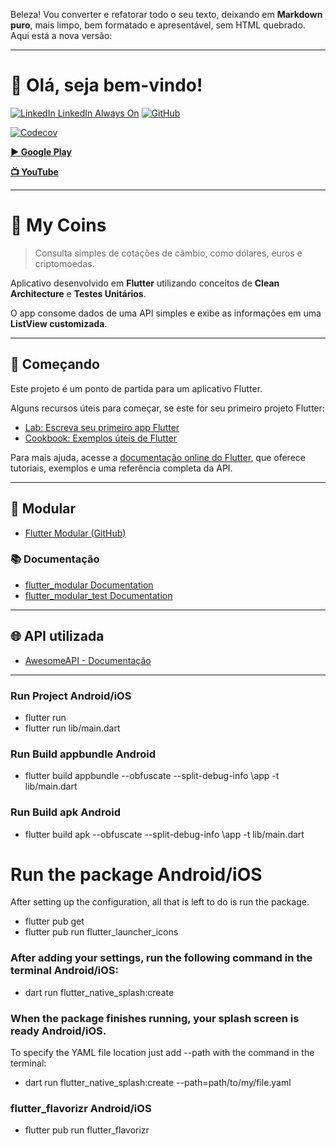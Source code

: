 Beleza! Vou converter e refatorar todo o seu texto, deixando em **Markdown puro**, mais limpo, bem formatado e apresentável, sem HTML quebrado. Aqui está a nova versão:

---

# 👋 Olá, seja bem-vindo!

[![LinkedIn](https://raw.githubusercontent.com/peterthehan/peterthehan/master/assets/linkedin.svg) LinkedIn Always On](https://www.linkedin.com/in/marcos-fabiano-correia-rangel/)
[![GitHub](https://img.shields.io/badge/GitHub-100000?style=for-the-badge&logo=github&logoColor=white)](https://github.com/correiarangel)

[![Codecov](https://codecov.io/gh/correiarangel/my_coins/branch/main/graph/badge.svg?token=FEIP7KTH3N)](https://codecov.io/gh/correiarangel/my_coins)

[**▶️ Google Play**](https://play.google.com/store/apps/details?id=br.com.rangeldev.mycoins)

[**📺 YouTube**](https://www.youtube.com/watch?v=PqIcWPnEfyE)

---

# 📱 My Coins

> Consulta simples de cotações de câmbio, como dólares, euros e criptomoedas.

Aplicativo desenvolvido em **Flutter** utilizando conceitos de **Clean Architecture** e **Testes Unitários**.

O app consome dados de uma API simples e exibe as informações em uma **ListView customizada**.

---

## 🚀 Começando

Este projeto é um ponto de partida para um aplicativo Flutter.

Alguns recursos úteis para começar, se este for seu primeiro projeto Flutter:

- [Lab: Escreva seu primeiro app Flutter](https://flutter.dev/docs/get-started/codelab)
- [Cookbook: Exemplos úteis de Flutter](https://flutter.dev/docs/cookbook)

Para mais ajuda, acesse a [documentação online do Flutter](https://flutter.dev/docs), que oferece tutoriais, exemplos e uma referência completa da API.

---

## 🧩 Modular

- [Flutter Modular (GitHub)](https://github.com/Flutterando/modular)

### 📚 Documentação

- [flutter_modular Documentation](https://github.com/Flutterando/modular/tree/master/flutter_modular)
- [flutter_modular_test Documentation](https://github.com/Flutterando/modular/tree/master/flutter_modular_test)

---

## 🌐 API utilizada

- [AwesomeAPI - Documentação](https://docs.awesomeapi.com.br/)

---



### Run Project Android/iOS

- flutter run 
- flutter run lib/main.dart 

### Run Build appbundle Android

- flutter build appbundle --obfuscate --split-debug-info \app -t lib/main.dart

### Run Build apk Android

- flutter build apk --obfuscate --split-debug-info \app -t lib/main.dart

# Run the package Android/iOS

After setting up the configuration, all that is left to do is run the package.

- flutter pub get
- flutter pub run flutter_launcher_icons

### After adding your settings, run the following command in the terminal  Android/iOS:

- dart run flutter_native_splash:create

### When the package finishes running, your splash screen is ready Android/iOS.

To specify the YAML file location just add --path with the command in the terminal:

- dart run flutter_native_splash:create --path=path/to/my/file.yaml

### flutter_flavorizr Android/iOS

- flutter pub run flutter_flavorizr
